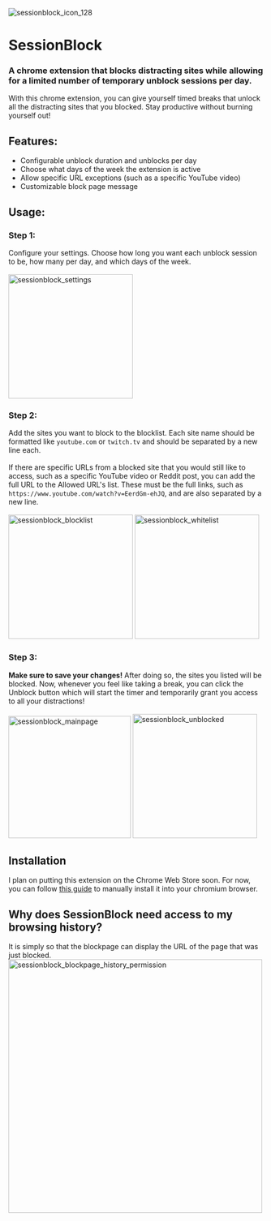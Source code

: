 ![sessionblock_icon_128](https://github.com/user-attachments/assets/40e87bf8-9ee8-455e-ac0f-9f94fd5ba1bb)
# SessionBlock
### A chrome extension that blocks distracting sites while allowing for a limited number of temporary unblock sessions per day.

With this chrome extension, you can give yourself timed breaks that unlock all the distracting sites that you blocked. Stay productive without burning yourself out!

## Features:
* Configurable unblock duration and unblocks per day
* Choose what days of the week the extension is active
* Allow specific URL exceptions (such as a specific YouTube video)
* Customizable block page message

## Usage:
### Step 1:
Configure your settings. Choose how long you want each unblock session to be, how many per day, and which days of the week.
<br/>
<br/>
<img width="245" alt="sessionblock_settings" src="https://github.com/user-attachments/assets/30a6f68f-3c20-4c23-b8c7-b3fff5d8372e"/>

### Step 2:
Add the sites you want to block to the blocklist. Each site name should be formatted like  `youtube.com` or `twitch.tv` and should be separated by a new line each.
<br/>
<br/>
If there are specific URLs from a blocked site that you would still like to access, such as a specific YouTube video or Reddit post, you can add the full URL to the Allowed URL's list. These must be the full links, such as `https://www.youtube.com/watch?v=EerdGm-ehJQ`, and are also separated by a new line.
<br/>
<br/>
<img width="245" alt="sessionblock_blocklist" src="https://github.com/user-attachments/assets/6c1d243f-2da5-4693-9827-5737e9a1f557" />
<img width="245" alt="sessionblock_whitelist" src="https://github.com/user-attachments/assets/829bebe6-c783-400c-bd8b-5c8e82cb90c8" />

### Step 3:
**Make sure to save your changes!** After doing so, the sites you listed will be blocked. Now, whenever you feel like taking a break, you can click the Unblock button which will start the timer and temporarily grant you access to all your distractions!
<br/>
<br/>
<img width="241" alt="sessionblock_mainpage" src="https://github.com/user-attachments/assets/1f2b47a2-593b-41df-a944-36ec3d6e75a2" />
<img width="245" alt="sessionblock_unblocked" src="https://github.com/user-attachments/assets/8b003329-c7ea-47f9-861e-03f6760b658f" />

## Installation
I plan on putting this extension on the Chrome Web Store soon. For now, you can follow <a href="https://bashvlas.com/blog/install-chrome-extension-in-developer-mode" target="_blank">this guide<a> to manually install it into your chromium browser.

## Why does SessionBlock need access to my browsing history?
It is simply so that the blockpage can display the URL of the page that was just blocked.
<img width="500" alt="sessionblock_blockpage_history_permission" src="https://github.com/user-attachments/assets/b5e38779-6388-4cb5-97fe-98156c9d8474" />

